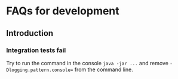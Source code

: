# FAQs for development

## Introduction

### Integration tests fail

Try to run the command in the console `java -jar ...` and remove `-Dlogging.pattern.console=` from the command line.

